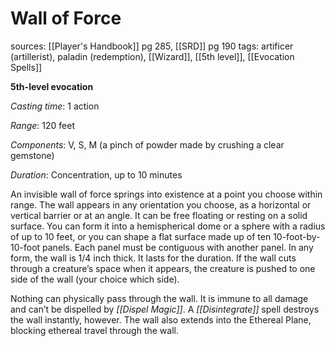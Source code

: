 # Wall of Force
sources: [[Player's Handbook]] pg 285, [[SRD]] pg 190
tags: artificer (artillerist), paladin (redemption), [[Wizard]], [[5th level]], [[Evocation Spells]]

**5th-level evocation**

*Casting time*: 1 action

*Range*: 120 feet

*Components*: V, S, M (a pinch of powder made by crushing a clear gemstone)

*Duration*: Concentration, up to 10 minutes

An invisible wall of force springs into existence at a point you choose within range. The wall appears in any orientation you choose, as a horizontal or vertical barrier or at an angle. It can be free floating or resting on a solid surface. You can form it into a hemispherical dome or a sphere with a radius of up to 10 feet, or you can shape a flat surface made up of ten 10-foot-by-10-foot panels. Each panel must be contiguous with another panel. In any form, the wall is 1/4 inch thick. It lasts for the duration. If the wall cuts through a creature’s space when it appears, the creature is pushed to one side of the wall (your choice which side).

Nothing can physically pass through the wall. It is immune to all damage and can’t be dispelled by *[[Dispel Magic]]*. A *[[Disintegrate]]* spell destroys the wall instantly, however. The wall also extends into the Ethereal Plane, blocking ethereal travel through the wall.
